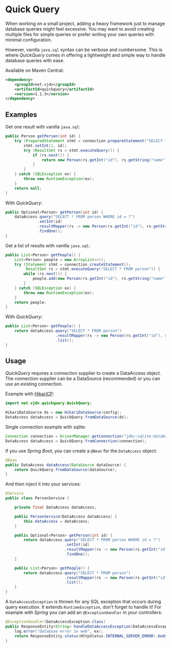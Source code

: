 # Quick Query

When working on a small project, adding a heavy framework
just to manage database queries might feel excessive.
You may want to avoid creating multiple files for simple queries
or prefer writing your own queries with minimal configuration.

However, vanilla `java.sql` syntax can be verbose and cumbersome.
This is where *QuickQuery* comes in offering a lightweight and simple way
to handle database queries with ease.

Available on Maven Central:

```xml
<dependency>
    <groupId>net.vjdv</groupId>
    <artifactId>quickquery</artifactId>
    <version>1.1.3</version>
</dependency>
```

## Examples

Get one result with vanilla `java.sql`:

```java
public Person getPerson(int id) {
    try (PreparedStatement stmt = connection.prepareStatement("SELECT * FROM person WHERE id = ?")) {
        stmt.setInt(1, id);
        try (ResultSet rs = stmt.executeQuery()) {
            if (rs.next()) {
                return new Person(rs.getInt("id"), rs.getString("name"));
            }
        }
    } catch (SQLException ex) {
        throw new RuntimeException(ex);
    }
    return null;
}
```

With *QuickQuery*:

```java
public Optional<Person> getPerson(int id) {
    dataAccess.query("SELECT * FROM person WHERE id = ?")
              .setInt(id)
              .resultMapper(rs -> new Person(rs.getInt("id"), rs.getString("name")))
              .findOne();
}
```

Get a list of results with vanilla `java.sql`:

```java
public List<Person> getPeople() {
    List<Person> people = new ArrayList<>();
    try (Statement stmt = connection.createStatement();
         ResultSet rs = stmt.executeQuery("SELECT * FROM person")) {
        while (rs.next()) {
            people.add(new Person(rs.getInt("id"), rs.getString("name")));
        }
    } catch (SQLException ex) {
        throw new RuntimeException(ex);
    }
    return people;
}
```

With *QuickQuery*:

```java
public List<Person> getPeople() {
    return dataAccess.query("SELECT * FROM person")
                      .resultMapper(rs -> new Person(rs.getInt("id"), rs.getString("name")))
                      .list();
}
```

## Usage

*QuickQuery* requires a connection supplier to create a DataAccess object.
The connection supplier can be a DataSource (recommended)
or you can use an existing connection.

Example with [HikariCP](https://github.com/brettwooldridge/HikariCP):

```java
import net.vjdv.quickquery.QuickQuery;

HikariDataSource ds = new HikariDataSource(config);
DataAccess dataAccess = QuickQuery.fromDataSource(ds);
```

Single connection example with sqlite:

```java
Connection connection = DriverManager.getConnection("jdbc:sqlite:database.db");
DataAccess dataAccess = QuickQuery.fromConnection(connection);
```

If you use *Spring Boot*, you can create a `@Bean` for the `DataAccess` object:

```java
@Bean
public DataAccess dataAccess(DataSource dataSource) {
    return QuickQuery.fromDataSource(dataSource);
}
```

And then inject it into your services:

```java
@Service
public class PersonService {

    private final DataAccess dataAccess;

    public PersonService(DataAccess dataAccess) {
        this.dataAccess = dataAccess;
    }

    public Optional<Person> getPerson(int id) {
        return dataAccess.query("SELECT * FROM person WHERE id = ?")
                          .setInt(id)
                          .resultMapper(rs -> new Person(rs.getInt("id"), rs.getString("name")))
                          .findOne();
    }

    public List<Person> getPeople() {
        return dataAccess.query("SELECT * FROM person")
                          .resultMapper(rs -> new Person(rs.getInt("id"), rs.getString("name")))
                          .list();
    }
}
```

A `DataAccessException` is thrown for any SQL exception that occurs during query execution.
It extends `RuntimeException`, don't forget to handle it!
For example with *Spring* you can add an `@ExceptionHandler` in your controllers:

```java
@ExceptionHandler(DataAccessException.class)
public ResponseEntity<String> handleDataAccessException(DataAccessException ex) {
    log.error("Database error in web", ex);
    return ResponseEntity.status(HttpStatus.INTERNAL_SERVER_ERROR).body("Database error");
}
```

